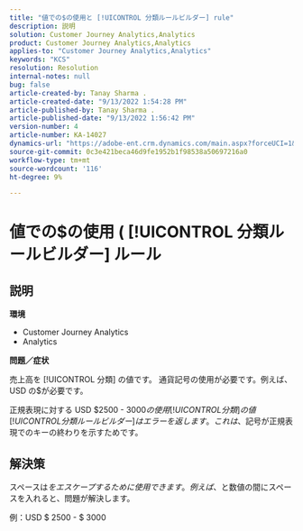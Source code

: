 ```yaml
---
title: "値での$の使用と [!UICONTROL 分類ルールビルダー] rule"
description: 説明
solution: Customer Journey Analytics,Analytics
product: Customer Journey Analytics,Analytics
applies-to: "Customer Journey Analytics,Analytics"
keywords: "KCS"
resolution: Resolution
internal-notes: null
bug: false
article-created-by: Tanay Sharma .
article-created-date: "9/13/2022 1:54:28 PM"
article-published-by: Tanay Sharma .
article-published-date: "9/13/2022 1:56:42 PM"
version-number: 4
article-number: KA-14027
dynamics-url: "https://adobe-ent.crm.dynamics.com/main.aspx?forceUCI=1&pagetype=entityrecord&etn=knowledgearticle&id=789a4d90-6b33-ed11-9db1-002248086735"
source-git-commit: 0c3e421beca46d9fe1952b1f98538a50697216a0
workflow-type: tm+mt
source-wordcount: '116'
ht-degree: 9%

---
```


# 値での$の使用 ( [!UICONTROL 分類ルールビルダー] ルール

## 説明


<b>環境</b>

- Customer Journey Analytics
- Analytics




<b>問題／症状</b>

売上高を [!UICONTROL 分類] の値です。 通貨記号の使用が必要です。例えば、USD の$が必要です。



正規表現に対する USD $2500 - $3000 の使用 [!UICONTROL 分類] の値 [!UICONTROL 分類ルールビルダー] はエラーを返します。 これは、$記号が正規表現でのキーの終わりを示すためです。


## 解決策


スペースは$をエスケープするために使用できます。 例えば、$と数値の間にスペースを入れると、問題が解決します。

例：USD $ 2500 - $ 3000
